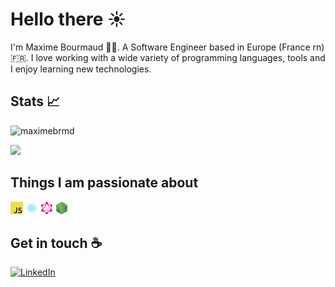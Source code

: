 # Hello there :sunny:

I'm Maxime Bourmaud 👨‍💻. A Software Engineer based in Europe (France rn) 🇫🇷. I love working with a wide variety of programming languages, tools and I enjoy learning new technologies.

## Stats :chart_with_upwards_trend:

<img width="350px" src="https://github-readme-stats.vercel.app/api?username=maximebrmd&show_icons=true&theme=tokyonight&locale=en&hide_border=true" alt="maximebrmd" />
</p>

[![](https://visitcount.itsvg.in/api?id=maximebrmd&label=Profile%20Views&color=5&icon=8&pretty=false)](https://visitcount.itsvg.in)

## Things I am passionate about

<code><img height="20" alt="javascript" src="https://raw.githubusercontent.com/github/explore/80688e429a7d4ef2fca1e82350fe8e3517d3494d/topics/javascript/javascript.png"></code>
<code><img height="20" alt="react" src="https://raw.githubusercontent.com/github/explore/80688e429a7d4ef2fca1e82350fe8e3517d3494d/topics/react/react.png"></code>
<code><img height="20" alt="graphql" src="https://raw.githubusercontent.com/github/explore/5c058a388828bb5fde0bcafd4bc867b5bb3f26f3/topics/graphql/graphql.png"></code>
<code><img height="20" alt="nodejs" src="https://raw.githubusercontent.com/github/explore/80688e429a7d4ef2fca1e82350fe8e3517d3494d/topics/nodejs/nodejs.png"></code>  

## Get in touch :coffee:

[![LinkedIn](https://img.shields.io/badge/LinkedIn-%230077B5.svg?logo=linkedin&logoColor=white)](https://linkedin.com/in/maximebrmd)
